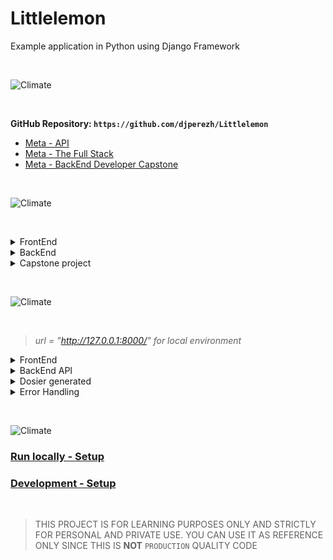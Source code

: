 # Littlelemon
Example application in Python using Django Framework

<P>&nbsp;</P>
<img alt="Climate" src="https://img.shields.io/badge/META BackEnd Developer -Specialization By Coursera-yellowgreen?logoColor=white&style=for-the-badge" />
<P>&nbsp;</P>

**GitHub Repository: `https://github.com/djperezh/Littlelemon`**

* [Meta - API](https://www.coursera.org/learn/apis?specialization=meta-back-end-developer)
* [Meta - The Full Stack](https://www.coursera.org/learn/the-full-stack)
* [Meta - BackEnd Developer Capstone](https://www.coursera.org/learn/back-end-developer-capstone)

<P>&nbsp;</P>
<img alt="Climate" src="https://img.shields.io/badge/Functional requirement-Rubric-yellowgreen?logoColor=white&style=for-the-badge" />
<P>&nbsp;</P>

<details>
  <summary>FrontEnd</summary>

```
1. Is the app added to the installed apps list in the settings file?

2. Is the database configuration updated inside the settings file?

3. Were migrations performed?

4. Are there three fields in the booking form: First name, Reservation date and Reservation slot?

5. Does a date selector open up when you click on the reservation date field on the booking form?

6. Are all the bookings available as JSON data on the reservations page?

7. Is duplicate booking prohibited on a specific date if the time is already booked?

8. Does changing the date refresh the booking data?

9. Is a duplicate booking on a specific date and time unavailable if the slot is already booked? 

10. Can you display bookings for a specific date using the API?

11. If there is no booking, does a No Booking message show for that date?

12. Was fetch API used to retrieve data from the API?

13. Is the current date automatically selected when you open the booking form?
```

### Screeshots

![Book & Reservations](/docs/imgs/bookings.png "Book & Reservations")

</details>


<details>
  <summary>BackEnd</summary>

```
    1. The admin can assign users to the manager group

    2.	You can access the manager group with an admin token

    3.	The admin can add menu items 

    4.	The admin can add categories

    5.	Managers can log in 

    6.	Managers can update the item of the day

    7.	Managers can assign users to the delivery crew

    8.	Managers can assign orders to the delivery crew

    9.	The delivery crew can access orders assigned to them

    10. The delivery crew can update an order as delivered

    11. Customers can register

    12.	Customers can log in using their username and password and get access tokens

    13.	Customers can browse all categories 

    14.	Customers can browse all the menu items at once

    15.	Customers can browse menu items by category

    16.	Customers can paginate menu items

    17.	Customers can sort menu items by price

    18.	Customers can add menu items to the cart

    19.	Customers can access previously added items in the cart

    20.	Customers can place orders

    21.	Customers can browse their own orders
```

> NOTE: See [Rubric](/docs/rubric.md) for more details.

</details>

<details>
  <summary>Capstone project</summary>

```
    1. Does the web application use Django to serve static HTML content?

    2. Has the learner committed the project to a Git repository?

    3. Does the application connect the backend to a MySQL database?

    4. Are the menu and table booking APIs implemented?

    5. Is the application set up with user registration and authentication?

    6. Does the application contain unit tests?

    7. Can the API be tested with the Insomnia REST client?
```
</details>

<P>&nbsp;</P>
<img alt="Climate" src="https://img.shields.io/badge/Endpoints-API-yellowgreen?logoColor=white&style=for-the-badge" />
<P>&nbsp;</P>

> _url = "http://127.0.0.1:8000/" for local environment_

<details>
  <summary>FrontEnd</summary>
```
{url}/restaurant/           [name='home']
{url}/restaurant/about      [name='about']
{url}/restaurant/book       [name='book']
{url}/restaurant/bookings   [name='bookings']
```
</details>


<details>
  <summary>BackEnd API</summary>

> Use Browser or Insomia/Postmand to call API's (use {url}/auth/token/login Endpoint to get Token)

```
{url}/restaurant/booking/tables                         [name='tables']
{url}/restaurant/menu/                                  [name='menu']
{url}/restaurant/menu/{menuitem_id}                     [name='menu']
{url}/restaurant/api/menu-items                         [name='menu-items-list']
{url}/restaurant/api/menu-items/{menuitem_id}           [name='menuitem-detail']
{url}/restaurant/api/categories                         [name='categories-list']
{url}/restaurant/api/categories/{category_id}           [name='category-detail']
{url}/restaurant/cart/menu-items                        [name='cart']
{url}/restaurant/cart/menu-items/{cartitem_id}          [name='cartitem-detail']
{url}/restaurant/cart/orders                            [name='orders']
{url}/restaurant/cart/orders/{oredr_id}                 [name='orders-detail']
{url}/restaurant/groups/manager/users                   [name='manager']
{url}/restaurant/groups/manager/users/{user_id}         [name='manager-detail']
{url}/restaurant/groups/delivery-crew/users             [name='delivery-crew']
{url}/restaurant/groups/delivery-crew/users/{user_id}   [name='delivery-crew-detail']
```

![Order Endpoints](/docs/imgs/order.png "Order Enpoints")

![Cart Endpoints](/docs/imgs/cart.png "Cart Endpoints")

![Users Endpoints](/docs/imgs/users.png "Users Endpoints")

</details>

<details>
  <summary>Dosier generated</summary>

```
{url}/admin/
{url}/auth/
{url}/auth/
```

![Djoser Endpoints](/docs/imgs/djoser.png "Djoser Endpoints")

</details>

<details>
  <summary>Error Handling</summary>

> This enpoins should handle errors by returning the corresponding HTTP status code

![HTTP status code](/docs/imgs/errors.png "HTTP status code")

</details>
<P>&nbsp;</P>

<img alt="Climate" src="https://img.shields.io/badge/SetUp-Environment-yellowgreen?logoColor=white&style=for-the-badge" />

### [Run locally - Setup](/docs/run-setup.md)

### [Development - Setup](/docs/dev-setup.md)

<P>&nbsp;</P>

> THIS PROJECT IS FOR LEARNING PURPOSES ONLY AND STRICTLY FOR PERSONAL AND PRIVATE USE. YOU CAN USE IT AS REFERENCE ONLY SINCE THIS IS **NOT** `PRODUCTION` QUALITY CODE